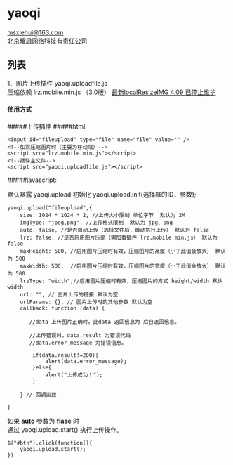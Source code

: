 # yaoqi
[msxiehui@163.com](mail://msxiehui@163.com)<br>
北京耀启网络科技有责任公司
## 列表 #
1、图片上传插件 yaoqi.uploadfile.js <br>
   压缩依赖 lrz.mobile.min.js （3.0版） [最新localResizeIMG 4.09 已停止维护](https://github.com/think2011/localResizeIMG)
#### 使用方式
#####上传插件
#####html:
    
    <input id="fileupload" type="file" name="file" value="" />
    <!--如需压缩图片时（主要为移动端）-->
    <script src="lrz.mobile.min.js"></script>
    <!--插件主文件-->
    <script src="yaoqi.uploadfile.js"></script>
    
#####javascript:

默认暴露 yaoqi.upload
初始化 yaoqi.upload.init(选择框的ID，参数);

    yaoqi.upload("fileupload",{
        size: 1024 * 1024 * 2, //上传大小限制 单位字节  默认为 2M
        imgType: "jpeg,png", //上传格式限制  默认为 jpg、png
        auto: false, //是否自动上传（选择文件后，自动执行上传） 默认为 false
        lrz: false, //是否启用图片压缩（需加载插件 lrz.mobile.min.js） 默认为 false
        maxHeight: 500, //启用图片压缩时有效，压缩图片的高度（小于此值会放大） 默认为 500
        maxWidth: 500,  //启用图片压缩时有效，压缩图片的宽度（小于此值会放大） 默认为 500
        lrzType: "width",//启用图片压缩时有效，压缩图片的方式 height/width 默认width
        url: "", // 图片上传的链接 默认为空
        urlParams: {}, // 图片上传时的其他参数 默认为空 
        callback: function (data) {
           
           //data 上传图片正确时，此data 返回信息为 后台返回信息。
           
           //上传错误时，data.result 为错误代码 
           //data.error_message 为错误信息。
            
            if(data.result!=200){
                alert(data.error_message);
            }else{
                alert("上传成功！");
            }
            
        } // 回调函数
    
    }


如果 **auto** 参数为 **flase** 时  
通过  yaoqi.upload.start() 执行上传操作。
    
    $("#btn").click(function(){
        yaoqi.upload.start();
    }) 

